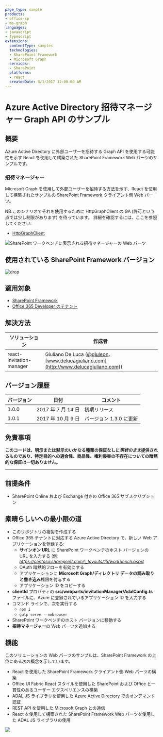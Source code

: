 ```yaml
---
page_type: sample
products:
- office-sp
- ms-graph
languages:
- javascript
- typescript
extensions:
  contentType: samples
  technologies:
  - SharePoint Framework
  - Microsoft Graph
  services:
  - SharePoint
  platforms:
  - react
  createdDate: 8/1/2017 12:00:00 AM
---
```

# Azure Active Directory 招待マネージャー Graph API のサンプル

## 概要

Azure Active Directory に外部ユーザーを招待する Graph API を使用する可能性を示す React を使用して構築された SharePoint Framework Web パーツのサンプルです。

### 招待マネージャー

Microsoft Graph を使用して外部ユーザーを招待する方法を示す、React を使用して構築されたサンプルの SharePoint Framework クライアント側 Web パーツ。

NB.このシナリオでそれを使用するために HttpGraphClient の GA (許可という点では少し制限があります) を待っています。
詳細を確認するには、ここを参照してください:
* [HttpGraphClient](https://docs.microsoft.com/sharepoint/dev/spfx/web-parts/guidance/call-microsoft-graph-from-your-web-part)

![SharePoint ワークベンチに表示される招待マネージャーの Web パーツ](./assets/SPFx-Invitation-Manager.gif)

## 使用されている SharePoint Framework バージョン 
![drop](https://img.shields.io/badge/drop-1.3.0-green.svg)

## 適用対象

* [SharePoint Framework](https://docs.microsoft.com/sharepoint/dev/spfx/sharepoint-framework-overview)
* [Office 365 Developer のテナント](https://docs.microsoft.com/sharepoint/dev/spfx/set-up-your-developer-tenant)

## 解決方法

ソリューション|作成者
--------|---------
react-invitation-manager|Giuliano De Luca ([@giuleon](https://twitter.com/giuleon)、[www.delucagiuliano.com](http://www.delucagiuliano.com))

## バージョン履歴

バージョン|日付|コメント
-------|----|--------
1.0.0|2017 年 7 月 14 日|初期リリース
1.0.1|2017 年 10 月 9 日|バージョン 1.3.0 に更新

## 免責事項
**このコードは、明示または黙示のいかなる種類の保証なしに*現状のまま*提供されるものであり、特定目的への適合性、商品性、権利侵害の不存在についての暗黙的な保証は一切ありません。**

---

## 前提条件

- SharePoint Online および Exchange 付きの Office 365 サブスクリプション

## 素晴らしいへの最小限の道

- このリポジトリの複製を作成する
- Office 365 テナントに対応する Azure Active Directory で、新しい Web アプリケーションを登録する:
  - **サインオン URL** に SharePoint ワークベンチのホスト バージョンの URL を入力する (例: *https://contoso.sharepoint.com/\_layouts/15/workbench.aspx*)
  - OAuth 暗黙的フローを有効にする
  - アプリケーションに **Microsoft Graph/ディレクトリ データの読み取りと書き込み**権限を付与する
  - アプリケーション ID をコピーする
- **clientId** プロパティの **src/webparts/invitationManager/AdalConfig.ts** ファイルに、Azure に登録されているアプリケーション ID を入力する
- コマンド ラインで、次を実行する
  - `npm i`
  - `gulp serve --nobrowser`
- SharePoint ワークベンチのホスト バージョンに移動する
- **招待マネージャー**の Web パーツを追加する

## 機能

このソリューションの Web パーツのサンプルは、SharePoint Framework の上位にある次の概念を示しています。

- React を使用した SharePoint Framework クライアント側 Web パーツの構築
- Office UI Fabric React スタイルを使用した SharePoint および Office と一貫性のあるユーザー エクスペリエンスの構築
- ADAL JS ライブラリを使用した Azure Active Directory でのオンデマンド認証
- REST API を使用した Microsoft Graph との通信
- React を使用して構築された SharePoint Framework Web パーツを使用した ADAL JS ライブラリの使用

![](https://telemetry.sharepointpnp.com/sp-dev-fx-webparts/samples/react-invitation-manager)
